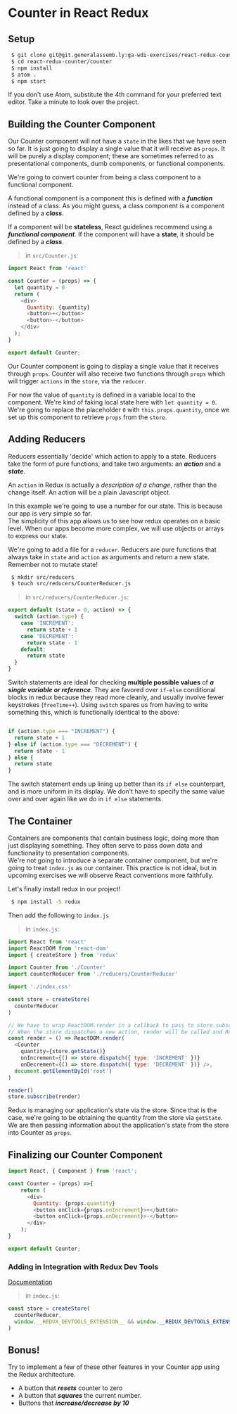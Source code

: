 # Counter in React Redux

## Setup

```bash
 $ git clone git@git.generalassemb.ly:ga-wdi-exercises/react-redux-counter.git
 $ cd react-redux-counter/counter
 $ npm install
 $ atom .
 $ npm start
```
If you don't use Atom, substitute the 4th command for your preferred text editor. Take a minute to look over the project.

## Building the Counter Component

Our Counter component will not have a `state` in the likes that we have seen so far.  It is just going to display a single value that it will receive as `props`. It will be purely a display component; these are sometimes referred to as presentational components, dumb components, or functional components.

We're going to convert counter from being a class component to a functional component.

A functional component is a component this is defined with a ***function*** instead of a class.
As you might guess, a class component is a component defined by a ***class***.

If a component will be **stateless**, React guidelines recommend using a ***functional component***.
If the component will have a **state**, it should be defined by a ***class***.


> in `src/Counter.js`:

```js
import React from 'react'

const Counter = (props) => {
  let quantity = 0
  return (
    <div>
      Quantity: {quantity}
      <button>+</button>
      <button>-</button>
    </div>
  );
}

export default Counter;
```

Our Counter component is going to display a single value that it receives through `props`.  Counter will also receive two functions through `props` which will trigger `actions` in the `store`, via the `reducer`.

For now the value of `quantity` is defined in a variable local to the component.  We're kind of faking local state here with `let quantity = 0`. We're going to replace the placeholder `0` with `this.props.quantity`, once we set up this component to retrieve `props` from the `store`.

## Adding Reducers

Reducers essentially 'decide' which action to apply to a state.
Reducers take the form of pure functions, and take two arguments: an ***action*** and a ***state***.

An `action` in Redux is actually a *description of a change*, rather than the change itself.  An action will be a plain Javascript object.

In this example we're going to use a number for our state. This is because our app is very simple so far.  
The simplicity of this app allows us to see how redux operates on a basic level.  When our apps become more complex, we will use objects or arrays to express our state.

We're going to add a file for a `reducer`.  Reducers are pure functions that always take in `state` and `action` as arguments and return a new state.  Remember not to mutate state!

```bash
 $ mkdir src/reducers
 $ touch src/reducers/CounterReducer.js
```

> in `src/reducers/CounterReducer.js`:

```js
export default (state = 0, action) => {
  switch (action.type) {
    case 'INCREMENT':
      return state + 1
    case 'DECREMENT':
      return state - 1
    default:
      return state
  }
}
```

Switch statements are ideal for checking **multiple possible values** of ***a single variable or reference***.
They are favored over `if-else` conditional blocks in redux because they read more cleanly, and usually involve fewer keystrokes (`freeTime++`).
Using `switch` spares us from having to write something this, which is functionally identical to the above:

```js

if (action.type === "INCREMENT") {
  return state + 1
} else if (action.type === "DECREMENT") {
  return state - 1
} else {
  return state
}
```  

The switch statement ends up lining up better than its `if else` counterpart, and is more uniform in its display.  We don't have to specify the same value over and over again like we do in `if else` statements.


## The Container

Containers are components that contain business logic, doing more than just displaying something.  They often serve to pass down data and functionality to presentation components.  
We're not going to introduce a separate container component, but we're going to treat `index.js` as our container.
This practice is not ideal, but in upcoming exercises we will observe React conventions more faithfully.

Let's finally install redux in our project!

```bash
 $ npm install -S redux
```

Then add the following to `index.js`

> in `index.js`:

```js
import React from 'react'
import ReactDOM from 'react-dom'
import { createStore } from 'redux'

import Counter from './Counter'
import counterReducer from './reducers/CounterReducer'

import './index.css'

const store = createStore(
  counterReducer
)

// We have to wrap ReactDOM.render in a callback to pass to store.subscribe()
// When the store dispatches a new action, render will be called and ReactDOM.render will be triggered
const render = () => ReactDOM.render(
  <Counter
    quantity={store.getState()}
    onIncrement={() => store.dispatch({ type: 'INCREMENT' })}
    onDecrement={() => store.dispatch({ type: 'DECREMENT' })} />,
  document.getElementById('root')
)

render()
store.subscribe(render)
```

Redux is managing our application's state via the store.
Since that is the case, we're going to be obtaining the quantity from the store via `getState`.
We are then passing information about the application's state from the store into Counter as `props`.


## Finalizing our Counter Component

```js
import React, { Component } from 'react';

const Counter = (props) =>{
    return (
      <div>
        Quantity: {props.quantity}
        <button onClick={props.onIncrement}>+</button>
        <button onClick={props.onDecrement}>-</button>
      </div>
    );
}

export default Counter;
```

### Adding in Integration with Redux Dev Tools
[Documentation](https://github.com/zalmoxisus/redux-devtools-extension#1-with-redux)

> in `index.js`:

```js
const store = createStore(
  counterReducer,
  window.__REDUX_DEVTOOLS_EXTENSION__ && window.__REDUX_DEVTOOLS_EXTENSION__()
)
```

## Bonus!

Try to implement a few of these other features in your Counter app using the Redux architecture.  

- A button that ***resets*** counter to zero
- A button that ***squares*** the current number.
- Buttons that ***increase/decrease by 10***
